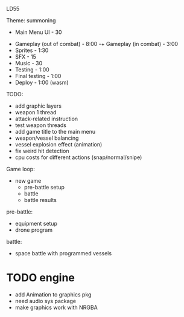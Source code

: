 LD55

Theme: summoning

+ Main Menu UI - 30
- Gameplay (out of combat) - 8:00
-+ Gameplay (in combat) - 3:00
- Sprites - 1:30
- SFX - 15
- Music - 30
- Testing - 1:00
- Final testing - 1:00
- Deploy - 1:00 (wasm)

TODO:

* add graphic layers
* weapon 1 thread
* attack-related instruction
* test weapon threads
* add game title to the main menu
* weapon/vessel balancing
* vessel explosion effect (animation)
* fix weird hit detection
* cpu costs for different actions (snap/normal/snipe)

Game loop:

* new game
  * pre-battle setup
  * battle
  * battle results

pre-battle:
- equipment setup
- drone program

battle:
- space battle with programmed vessels

# TODO engine

* add Animation to graphics pkg
* need audio sys package
* make graphics work with NRGBA
